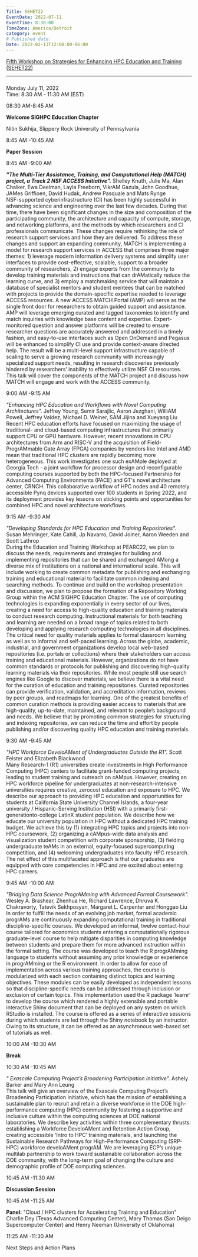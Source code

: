 ```yaml
---
Title: SEHET22
EventDate: 2022-07-11
EventTime: 8:30:00
TimeZone: America/Detroit
category: event
# Published date:
Date: 2022-02-13T12:00:00-06:00
---
```


[Fifth Workshop on Strategies for Enhancing HPC Education and Training (SEHET22)](https://web.cvent.com/event/7b4eff30-d151-4cf4-91f0-b68c4a6c88c9/websitePage:645d57e4-75eb-4769-b2c0-f201a0bfc6ce)

  

-----------------------------------------------------------------------------------------------------------------------------------------------------------------------------------------------------------

### 

Monday July 11, 2022  
Time: 8:30 AM - 11:30 AM (EST)

08:30 AM-8:45 AM

**Welcome SIGHPC Education Chapter**  
  
Nitin Sukhija, Slippery Rock University of Pennsylvania

8:45 AM -10:45 AM

**Paper Session**

8:45 AM -9:00 AM

**_"The Multi-Tier Assistance, Training, and Computational Help (MATCH) project, a Track 2 NSF ACCESS Initiative"._** Shelley Knuth, Julie Ma, Alan Chalker, Ewa Deelman, Layla Freeborn, VikrAM Gazula, John Goodhue, JAMes Griffioen, David Hudak, Andrew Pasquale and Mats Rynge  
NSF-supported cyberinfrastructure (CI) has been highly successful in advancing science and engineering over the last few decades. During that time, there have been significant changes in the size and composition of the participating community, the architecture and capacity of compute, storage, and networking platforms, and the methods by which researchers and CI professionals communicate. These changes require rethinking the role of research support services and how they are delivered. To address these changes and support an expanding community, MATCH is implementing a model for research support services in ACCESS that comprises three major themes: 1) leverage modern information delivery systems and simplify user interfaces to provide cost-effective, scalable, support to a broader community of researchers, 2) engage experts from the community to develop training materials and instructions that can drAMatically reduce the learning curve, and 3) employ a matchmaking service that will maintain a database of specialist mentors and student mentees that can be matched with projects to provide the domain-specific expertise needed to leverage ACCESS resources. A new ACCESS MATCH Portal (AMP) will serve as the single front door for researchers to obtain guided support and assistance. AMP will leverage emerging curated and tagged taxonomies to identify and match inquiries with knowledge base content and expertise. Expert-monitored question and answer platforms will be created to ensure researcher questions are accurately answered and addressed in a timely fashion, and easy-to-use interfaces such as Open OnDemand and Pegasus will be enhanced to simplify CI use and provide context-aware directed help. The result will be a multi-level support infrastructure capable of scaling to serve a growing research community with increasingly specialized support needs, resulting in research discoveries previously hindered by researchers’ inability to effectively utilize NSF CI resources. This talk will cover the components of the MATCH project and discuss how MATCH will engage and work with the ACCESS community.

9:00 AM -9:15 AM

_"Enhancing HPC Education and Workflows with Novel Computing Architectures"._ Jeffrey Young, Semir Sarajlic, Aaron Jezghani, WilliAM Powell, Jeffrey Valdez, Michael D. Weiner, SAM Jijina and Xueyang Liu  
Recent HPC education efforts have focused on maximizing the usage of traditional- and cloud-based computing infrastructures that primarily support CPU or GPU hardware. However, recent innovations in CPU architectures from Arm and RISC-V and the acquisition of Field-ProgrAMmable Gate Array (FPGA) companies by vendors like Intel and AMD mean that traditional HPC clusters are rapidly becoming more heterogeneous. This work investigates one such exAMple deployed at Georgia Tech - a joint workflow for processor design and reconfigurable computing courses supported by both the HPC-focused Partnership for Advanced Computing Environments (PACE) and GT's novel architecture center, CRNCH. This collaborative workflow of HPC nodes and 40 remotely accessible Pynq devices supported over 100 students in Spring 2022, and its deployment provides key lessons on sticking points and opportunities for combined HPC and novel architecture workflows.

9:15 AM -9:30 AM

_"Developing Standards for HPC Education and Training Repositories"._ Susan Mehringer, Kate Cahill, Jp Navarro, David Joiner, Aaron Weeden and Scott Lathrop  
During the Education and Training Workshop at PEARC22, we plan to discuss the needs, requirements and strategies for building and implementing repositories that can be shared and exchanged AMong a diverse mix of institutions on a national and international scale. This will include working to create common metadata for publishing and exchanging training and educational material to facilitate common indexing and searching methods. To continue and build on the workshop presentation and discussion, we plan to propose the formation of a Repository Working Group within the ACM SIGHPC Education Chapter. The use of computing technologies is expanding exponentially in every sector of our lives, creating a need for access to high-quality education and training materials to conduct research computing. Instructional materials for both teaching and learning are needed on a broad range of topics related to both developing and applying research computing technologies in all disciplines. The critical need for quality materials applies to formal classroom learning as well as to informal and self-paced learning. Across the globe, academic, industrial, and government organizations develop local web-based repositories (i.e. portals or collections) where their stakeholders can access training and educational materials. However, organizations do not have common standards or protocols for publishing and discovering high-quality learning materials via their repositories. While most people still use search engines like Google to discover materials, we believe there is a vital need for the curation of education and training repositories. Curated repositories can provide verification, validation, and accreditation information, reviews by peer groups, and roadmaps for learning. One of the greatest benefits of common curation methods is providing easier access to materials that are high-quality, up-to-date, maintained, and relevant to people’s background and needs. We believe that by promoting common strategies for structuring and indexing repositories, we can reduce the time and effort by people publishing and/or discovering quality HPC education and training materials.

9:30 AM -9:45 AM

_"HPC Workforce DeveloAMent of Undergraduates Outside the R1"._ Scott Feister and Elizabeth Blackwood  
Many Research-1 (R1) universities create investments in High Performance Computing (HPC) centers to facilitate grant-funded computing projects, leading to student training and outreach on cAMpus. However, creating an HPC workforce pipeline for undergraduates at non-research-intensive universities requires creative, zerocost education and exposure to HPC. We describe our approach to providing HPC education and opportunities for students at California State University Channel Islands, a four-year university / Hispanic-Serving Institution (HSI) with a primarily first-generationto-college LatinX student population. We describe how we educate our university population in HPC without a dedicated HPC training budget. We achieve this by (1) integrating HPC topics and projects into non-HPC coursework, (2) organizing a cAMpus-wide data analysis and visualization student competition with corporate sponsorship, (3) fielding undergraduate teAMs in an external, equity-focused supercomputing competition, and (4) welcoming undergraduates into faculty HPC research. The net effect of this multifaceted approach is that our graduates are equipped with core competencies in HPC and are excited about entering HPC careers.

9:45 AM -10:00 AM

_"Bridging Data Science ProgrAMming with Advanced Formal Coursework"._ Wesley A. Brashear, Zhenhua He, Richard Lawrence, Dhruva K. Chakravorty, Tatevik Sekhposyan, Margaret L. Carpenter and Honggao Liu  
In order to fulfill the needs of an evolving job market, formal academic progrAMs are continuously expanding computational training in traditional discipline-specific courses. We developed an informal, twelve contact-hour course tailored for economics students entering a computationally rigorous graduate-level course to help mitigate disparities in computing knowledge between students and prepare them for more advanced instruction within the formal setting. The course was developed to teach the R progrAMming language to students without assuming any prior knowledge or experience in progrAMming or the R environment. In order to allow for ease of implementation across various training approaches, the course is modularized with each section containing distinct topics and learning objectives. These modules can be easily developed as independent lessons so that discipline-specific needs can be addressed through inclusion or exclusion of certain topics. This implementation used the R package ‘learnr’ to develop the course which rendered a highly extensible and portable interactive Shiny document that can be deployed on any system on which RStudio is installed. The course is offered as a series of interactive sessions during which students are led through the Shiny notebook by an instructor. Owing to its structure, it can be offered as an asynchronous web-based set of tutorials as well.

10:00 AM -10:30 AM

**Break**

10:30 AM -10:45 AM

_" Exascale Computing Project’s Broadening Participation Initiative"._ Ashely Barker and Mary Ann Leung  
This talk will give an overview of the Exascale Computing Project’s Broadening Participation Initiative, which has the mission of establishing a sustainable plan to recruit and retain a diverse workforce in the DOE high-performance computing (HPC) community by fostering a supportive and inclusive culture within the computing sciences at DOE national laboratories. We describe key activities within three complementary thrusts: establishing a Workforce DeveloAMent and Retention Action Group, creating accessible ‘Intro to HPC’ training materials, and launching the Sustainable Research Pathways for High-Performance Computing (SRP-HPC) workforce develoAMent progrAM. We are leveraging ECP’s unique multilab partnership to work toward sustainable collaboration across the DOE community, with the long-term goal of changing the culture and demographic profile of DOE computing sciences.

10:45 AM -11:30 AM

**Discussion Session**

10:45 AM -11:25 AM

**Panel:** "Cloud / HPC clusters for Accelerating Training and Education"  
Charlie Dey (Texas Advanced Computing Center), Mary Thomas (San Deigo Supercomputer Center) and Henry Neeman (University of Oklahoma)

11:25 AM -11:30 AM

Next Steps and Action Plans
